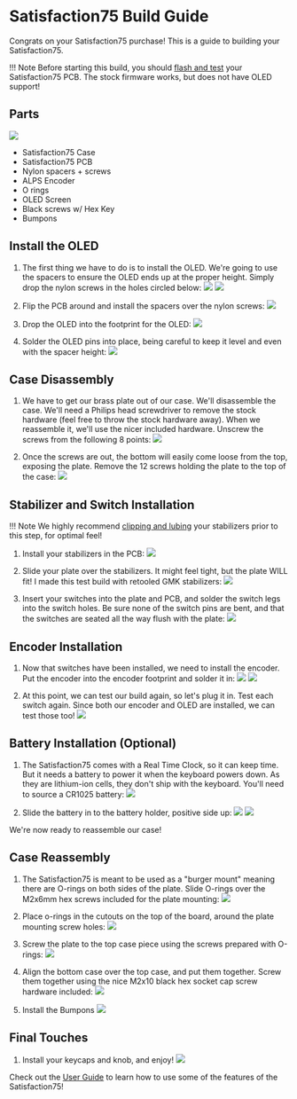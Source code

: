 # Satisfaction75 Build Guide

Congrats on your Satisfaction75 purchase! This is a guide to building your Satisfaction75.

!!! Note
    Before starting this build, you should [flash and test](flashing.md) your Satisfaction75 PCB. The stock firmware works, but does not have OLED support!

## Parts

![](../images/satisfaction75/parts.jpg)

* Satisfaction75 Case
* Satisfaction75 PCB
* Nylon spacers + screws
* ALPS Encoder
* O rings
* OLED Screen
* Black screws w/ Hex Key
* Bumpons

## Install the OLED

1. The first thing we have to do is to install the OLED. We're going to use the spacers to ensure the OLED ends up at the proper height. Simply drop the nylon screws in the holes circled below:
    ![](../images/satisfaction75/oled_screw_holes.jpg)
    ![](../images/satisfaction75/oled_screws_installed.jpg)

1. Flip the PCB around and install the spacers over the nylon screws:
    ![](../images/satisfaction75/oled_spacers_installed.jpg)

1. Drop the OLED into the footprint for the OLED:
    ![](../images/satisfaction75/install_oled.jpg)

1. Solder the OLED pins into place, being careful to keep it level and even with the spacer height:
    ![](../images/satisfaction75/solder_oled_pins.jpg)

## Case Disassembly

1. We have to get our brass plate out of our case. We'll disassemble the case. We'll need a Philips head screwdriver to remove the stock hardware (feel free to throw the stock hardware away). When we reassemble it, we'll use the nicer included hardware. Unscrew the screws from the following 8 points:
    ![](../images/satisfaction75/case_disassembly.jpg)

1. Once the screws are out, the bottom will easily come loose from the top, exposing the plate. Remove the 12 screws holding the plate to the top of the case:
    ![](../images/satisfaction75/plate_exposed.jpg)

## Stabilizer and Switch Installation

!!! Note
    We highly recommend [clipping and lubing](https://www.youtube.com/watch?v=cD5Zj-ZgMLA) your stabilizers prior to this step, for optimal feel!

1. Install your stabilizers in the PCB:
    ![](../images/satisfaction75/install_stabs.jpg)

1. Slide your plate over the stabilizers. It might feel tight, but the plate WILL fit! I made this test build with retooled GMK stabilizers:
    ![](../images/satisfaction75/stabs_installed_plate.jpg)

1. Insert your switches into the plate and PCB, and solder the switch legs into the switch holes. Be sure none of the switch pins are bent, and that the switches are seated all the way flush with the plate:
    ![](../images/satisfaction75/switches_installed.jpg)

## Encoder Installation

1. Now that switches have been installed, we need to install the encoder. Put the encoder into the encoder footprint and solder it in:
    ![](../images/satisfaction75/encoder_installation.jpg)
    ![](../images/satisfaction75/encoder_installed.jpg)

1. At this point, we can test our build again, so let's plug it in. Test each switch again. Since both our encoder and OLED are installed, we can test those too!
    ![](../images/satisfaction75/test_plate_assembly.jpg)

## Battery Installation (Optional)
1. The Satisfaction75 comes with a Real Time Clock, so it can keep time. But it needs a battery to power it when the keyboard powers down. As they are lithium-ion cells, they don't ship with the keyboard. You'll need to source a CR1025 battery:
    ![](../images/satisfaction75/cr1025.jpg)

1. Slide the battery in to the battery holder, positive side up:
    ![](../images/satisfaction75/battery_sliding.jpg)
    ![](../images/satisfaction75/battery_installed.jpg)


We're now ready to reassemble our case!

## Case Reassembly

1. The Satisfaction75 is meant to be used as a "burger mount" meaning there are O-rings on both sides of the plate. Slide O-rings over the M2x6mm hex screws included for the plate mounting:
    ![](../images/satisfaction75/burger_screws.jpg)

1. Place o-rings in the cutouts on the top of the board, around the plate mounting screw holes:
    ![](../images/satisfaction75/install_oring_top.jpg)

1. Screw the plate to the top case piece using the screws prepared with O-rings:
    ![](../images/satisfaction75/burger_mounted.jpg)

1. Align the bottom case over the top case, and put them together. Screw them together using the nice M2x10 black hex socket cap screw hardware included:
    ![](../images/satisfaction75/case_disassembly.jpg)

1. Install the Bumpons
    ![](../images/satisfaction75/bumpons.jpg)


## Final Touches
1. Install your keycaps and knob, and enjoy!
    ![](../images/satisfaction75/finished.jpg)


Check out the [User Guide](user_guide.md) to learn how to use some of the features of the Satisfaction75!